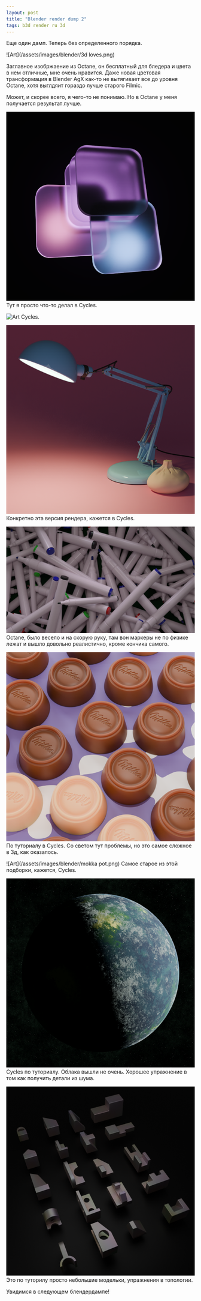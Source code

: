 ```yaml
---
layout: post
title: "Blender render dump 2"
tags: b3d render ru 3d
---
```

Еще один дамп. Теперь без определенного порядка.

![Art](/assets/images/blender/3d loves.png)
<!--more-->

Заглавное изобржаение из Octane, он бесплатный для бледера и цвета в нем отличные, мне очень нравится. 
Даже новая цветовая трансформация в Blender AgX как-то не вытягивает все до уровня Octane, хотя выглдяит гораздо лучше старого Filmic.

Может, и скорее всего, я чего-то не понимаю. Но в Octane у меня получается результат лучше.

![Art](/assets/images/blender/blocks.png)
Тут я просто что-то делал в Cycles.

![Art](/assets/images/blender/cloth.png)
Cycles.

![Art](/assets/images/blender/lamp.png)
Конкретно эта версия рендера, кажется в Cycles.

![Art](/assets/images/blender/markers.png)
Octane, было весело и на скорую руку, там вон маркеры не по физике лежат и вышло довольно реалистично, кроме кончика самого.

![Art](/assets/images/blender/milka.png)
По туториалу в Cycles. Со светом тут проблемы, но это самое сложное в 3д, как оказалось.

![Art](/assets/images/blender/mokka pot.png)
Самое старое из этой подборки, кажется, Cycles.

![Art](/assets/images/blender/planet.png)
Cycles по туториалу. Облака вышли не очень. Хорошее упражнение в том как получить детали из шума.

![Art](/assets/images/blender/practice.png)
Это по туторилу просто небольшие модельки, упражнения в топологии.

Увидимся в следующем блендердампе!